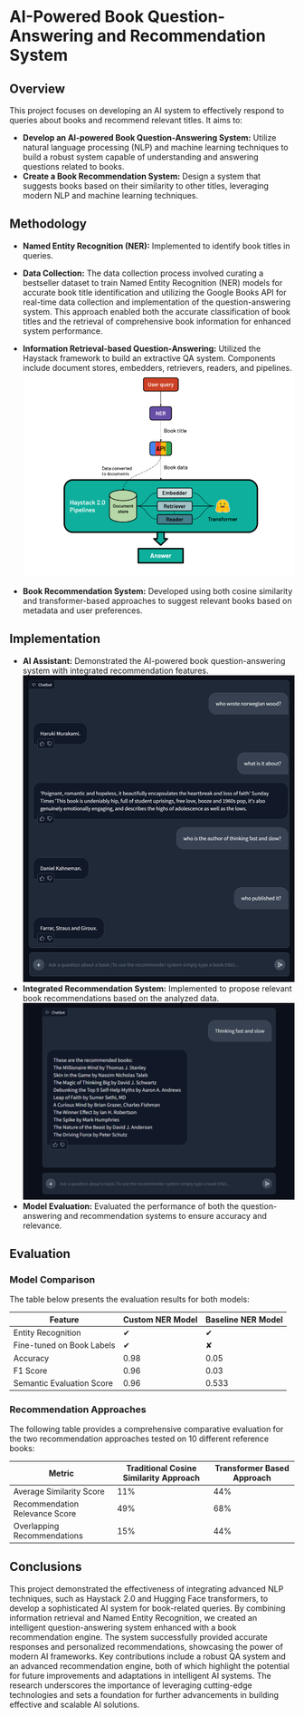 # AI-Powered Book Question-Answering and Recommendation System

## Overview

This project focuses on developing an AI system to effectively respond to queries about books and recommend relevant titles. It aims to:
- **Develop an AI-powered Book Question-Answering System:** Utilize natural language processing (NLP) and machine learning techniques to build a robust system capable of understanding and answering questions related to books.
- **Create a Book Recommendation System:** Design a system that suggests books based on their similarity to other titles, leveraging modern NLP and machine learning techniques.

## Methodology

- **Named Entity Recognition (NER):** Implemented to identify book titles in queries.
- **Data Collection:** The data collection process involved curating a bestseller dataset to train Named Entity Recognition (NER) models for accurate book title identification and utilizing the Google Books API for real-time data collection and implementation of the question-answering system. This approach enabled both the accurate classification of book titles and the retrieval of comprehensive book information for enhanced system performance.
- **Information Retrieval-based Question-Answering:** Utilized the Haystack framework to build an extractive QA system. Components include document stores, embedders, retrievers, readers, and pipelines.
  ![Haystack information retrieval process](img/image1.png)

- **Book Recommendation System:** Developed using both cosine similarity and transformer-based approaches to suggest relevant books based on metadata and user preferences.

## Implementation

- **AI Assistant:** Demonstrated the AI-powered book question-answering system with integrated recommendation features.
  ![AI Assistant](img/image2.png)
- **Integrated Recommendation System:** Implemented to propose relevant book recommendations based on the analyzed data.
  ![Integrated Recommendation System](img/image3.png)
- **Model Evaluation:** Evaluated the performance of both the question-answering and recommendation systems to ensure accuracy and relevance.

## Evaluation

### Model Comparison

The table below presents the evaluation results for both models:

| Feature                          | Custom NER Model | Baseline NER Model |
|----------------------------------|------------------|--------------------|
| Entity Recognition                | ✔                | ✔                  |
| Fine-tuned on Book Labels         | ✔                | ✘                  |
| Accuracy                          | 0.98             | 0.05               |
| F1 Score                           | 0.96             | 0.03               |
| Semantic Evaluation Score         | 0.96             | 0.533              |

### Recommendation Approaches

The following table provides a comprehensive comparative evaluation for the two recommendation approaches tested on 10 different reference books:

| Metric                           | Traditional Cosine Similarity Approach | Transformer Based Approach |
|----------------------------------|----------------------------------------|----------------------------|
| Average Similarity Score          | 11%                                    | 44%                        |
| Recommendation Relevance Score    | 49%                                    | 68%                        |
| Overlapping Recommendations       | 15%                                    | 44%                        |

## Conclusions

This project demonstrated the effectiveness of integrating advanced NLP techniques, such as Haystack 2.0 and Hugging Face transformers, to develop a sophisticated AI system for book-related queries. By combining information retrieval and Named Entity Recognition, we created an intelligent question-answering system enhanced with a book recommendation engine. The system successfully provided accurate responses and personalized recommendations, showcasing the power of modern AI frameworks. Key contributions include a robust QA system and an advanced recommendation engine, both of which highlight the potential for future improvements and adaptations in intelligent AI systems. The research underscores the importance of leveraging cutting-edge technologies and sets a foundation for further advancements in building effective and scalable AI solutions.
